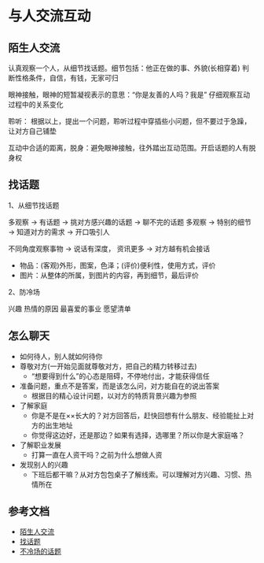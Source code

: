 <!-- 2017/12/16 -->

# 与人交流互动

## 陌生人交流

认真观察一个人，从细节找话题。细节包括：他正在做的事、外貌(长相穿着)
判断性格条件，自信，有钱，无家可归

眼神接触，眼神的短暂凝视表示的意思：“你是友善的人吗？我是”
仔细观察互动过程中的关系变化

聆听： 根据以上，提出一个问题，聆听过程中穿插些小问题，但不要过于急躁，让对方自己铺垫

互动中合适的距离，脱身：避免眼神接触，往外踏出互动范围。开启话题的人有脱身权

## 找话题

1、从细节找话题

多观察 -> 有话题 -> 挑对方感兴趣的话题 -> 聊不完的话题
多观察 -> 特别的细节 -> 知道对方的需求 -> 开口吸引人

不同角度观察事物 -> 说话有深度， 资讯更多 -> 对方越有机会接话

- 物品：(客观)外形，图案，色泽；(评价)便利性，使用方式，评价
- 图片：从整体的所属，到图片的内容，再到细节，最后评价

2、防冷场

兴趣
热情的原因
最喜爱的事业
愿望清单

## 怎么聊天

- 如何待人，别人就如何待你
- 尊敬对方(一开始见面就尊敬对方，把自己的精力转移过去)
  - “想要得到什么”的心态是阻碍，不停地付出，才能获得信任
- 准备问题，重点不是答案，而是该怎么问，对方能自在的说出答案
  - 根据目的精心设计问题，以对方的特质背景兴趣为参照
- 了解家庭
  - 你是不是在××长大的？对方回答后，赶快回想有什么朋友、经验能扯上对方的出生地址
  - 你觉得这边好，还是那边？如果有选择，选哪里？所以你是大家庭咯？
- 了解职业发展
  - 打算一直在人资干吗？之前为什么想做人资
- 发现别人的兴趣
  - 下班后都干嘛？从对方包包桌子了解线索。可以理解对方兴趣、习惯、热情所在

## 参考文档

- [陌生人交流](https://www.managertoday.com.tw/books/view/53594)
- [找话题](https://www.managertoday.com.tw/books/view/51473)
- [不冷场的话题](https://www.managertoday.com.tw/articles/view/50899)

